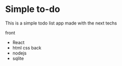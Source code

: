# Simple to-do

This is a simple todo list app made with the next techs

front
- React
- html css
back
- nodejs
- sqlite
